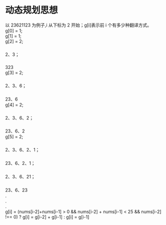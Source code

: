 #

# 动态规划思想

以 23621123 为例子,i 从下标为 2 开始；g[i]表示前 i 个有多少种翻译方式。
<br/>
g[0] = 1;
<br/>
g[1] = 1;
<br>
g[2] = 2;

###

2、3；

###

323
<br>
g[3] = 2;

###

2、3、6；

###

23、6
<br>
g[4] = 2;

###

2、3、6、2；

###

23、6、2
<br>
g[5] = 2;

###

2、3、6、2、1；

###

23、6、2、1；

###

2、3、6、21；

###

23、6、23
<br>
.
<br>
.
<br>
.
<br>
g[i] = (nums[i-2]+nums[i-1] > 0 && nums[i-2] + nums[i-1] < 25 && nums[i-2] !== 0) ? g[i] = g[i-2] + g[i-1] : g[i] = g[i-1]
